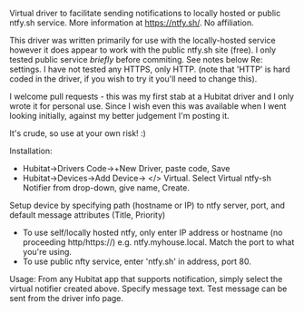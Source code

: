Virtual driver to facilitate sending notifications to locally hosted or public ntfy.sh service. More information at https://ntfy.sh/. No affiliation. 

This driver was written primarily for use with the locally-hosted service however it does appear to work with the public ntfy.sh site (free). I only tested public service *briefly* before commiting. See notes below Re: settings. I have not tested any HTTPS, only HTTP. (note that 'HTTP' is hard coded in the driver, if you wish to try it you'll need to change this).

I welcome pull requests - this was my first stab at a Hubitat driver and I only wrote it for personal use. Since I wish even this was available when I went looking initially, against my better judgement I'm posting it. 

It's crude, so use at your own risk! :)

Installation:
- Hubitat->Drivers Code->+New Driver, paste code, Save
- Hubitat->Devices->Add Device-> </> Virtual. Select Virtual ntfy-sh Notifier from drop-down, give name, Create.

Setup device by specifying path (hostname or IP) to ntfy server, port, and default message attributes (Title, Priority)
- To use self/locally hosted ntfy, only enter IP address or hostname (no proceeding http/https://) e.g. ntfy.myhouse.local. Match the port to what you're using.
- To use public nfty service, enter 'ntfy.sh' in address, port 80.

Usage:
From any Hubitat app that supports notification, simply select the virtual notifier created above. Specify message text.
Test message can be sent from the driver info page.
